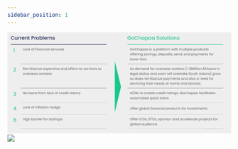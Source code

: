 ```yaml
---
sidebar_position: 1
---
```


![GoChapaa Solutions](./img/solutions.png)
<img src='https://github-production-user-asset-6210df.s3.amazonaws.com/104560529/292226959-e3a586ff-860d-4d84-9c85-c4c60ac63048.png?X-Amz-Algorithm=AWS4-HMAC-SHA256&X-Amz-Credential=AKIAIWNJYAX4CSVEH53A%2F20231221%2Fus-east-1%2Fs3%2Faws4_request&X-Amz-Date=20231221T145110Z&X-Amz-Expires=300&X-Amz-Signature=4a56d32db38b5a9cb89ad19b384cb6e954ad25781227fcb44086372228b4df5c&X-Amz-SignedHeaders=host&actor_id=0&key_id=0&repo_id=733822541'/>